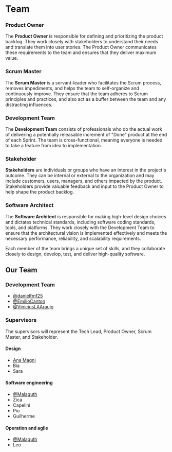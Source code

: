 # Team

### Product Owner

The **Product Owner** is responsible for defining and prioritizing the product backlog. They work closely with stakeholders to understand their needs and translate them into user stories. The Product Owner communicates these requirements to the team and ensures that they deliver maximum value.

### Scrum Master

The **Scrum Master** is a servant-leader who facilitates the Scrum process, removes impediments, and helps the team to self-organize and continuously improve. They ensure that the team adheres to Scrum principles and practices, and also act as a buffer between the team and any distracting influences.

### Development Team

The **Development Team** consists of professionals who do the actual work of delivering a potentially releasable increment of "Done" product at the end of each Sprint. The team is cross-functional, meaning everyone is needed to take a feature from idea to implementation. 

### Stakeholder

**Stakeholders** are individuals or groups who have an interest in the project's outcome. They can be internal or external to the organization and may include customers, users, managers, and others impacted by the product. Stakeholders provide valuable feedback and input to the Product Owner to help shape the product backlog.

### Software Architect

The **Software Architect** is responsible for making high-level design choices and dictates technical standards, including software coding standards, tools, and platforms. They work closely with the Development Team to ensure that the architectural vision is implemented effectively and meets the necessary performance, reliability, and scalability requirements.

Each member of the team brings a unique set of skills, and they collaborate closely to design, develop, test, and deliver high-quality software.

## Our Team

### Development Team

- [@danielfmf25](https://www.github.com/danielfmf25)
- [@EmilioCanton](https://www.github.com/EmilioCanton)
- [@ViniciusLAAraujo](https://www.github.com/ViniciusLAAraujo)

### Supervisors

The supervisors will represent the Tech Lead, Product Owner, Scrum Master, and Stakeholder.

#### Design

- [Ana Magni](https://www.linkedin.com/in/anamagni)
- Bia
- Sara

#### Software engineering

- [@Malaguth](https://www.github.com/Malaguth)
- Zica
- Capelini
- Pio
- Guilherme

#### Operation and agile 

- [@Malaguth](https://www.github.com/Malaguth)
- Leo
